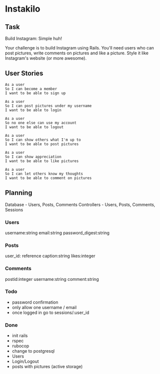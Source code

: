 # Instakilo

## Task
Build Instagram: Simple huh!

Your challenge is to build Instagram using Rails. You'll need users who can post pictures, write comments on pictures and like a picture. Style it like Instagram's website (or more awesome).

## User Stories
```
As a user
So I can become a member
I want to be able to sign up

As a user
So I can post pictures under my username
I want to be able to login

As a user
So no one else can use my account
I want to be able to logout

As a user
So I can show others what I'm up to
I want to be able to post pictures

As a user
So I can show appreciation
I want to be able to like pictures

As a user
So I can let others know my thoughts
I want to be able to comment on pictures
```

## Planning
Database - Users, Posts, Comments
Controllers - Users, Posts, Comments, Sessions

### Users
username:string
email:string
password_digest:string

### Posts
user_id: reference
caption:string
likes:integer

### Comments
postid:integer
username:string
comment:string

### Todo
- password confirmation
- only allow one username / email
- once logged in go to sessions/:user_id

### Done
- init rails
- rspec
- rubocop
- change to postgresql
- Users
- Login/Logout
- posts with pictures (active storage)
